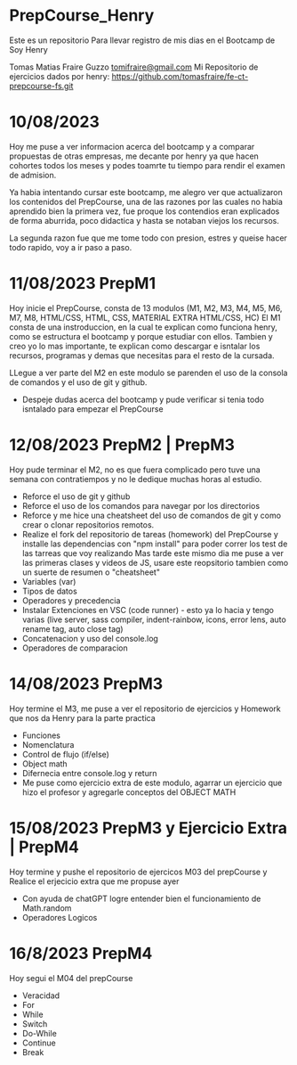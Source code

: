 # PrepCourse_Henry
Este es un repositorio Para llevar registro de mis dias en el Bootcamp de Soy Henry

Tomas Matias Fraire Guzzo
tomifraire@gmail.com
Mi Repositorio de ejercicios dados por henry: https://github.com/tomasfraire/fe-ct-prepcourse-fs.git


# 10/08/2023
Hoy me puse a ver informacion acerca del bootcamp y a comparar propuestas de otras empresas, me decante por henry ya que hacen cohortes todos los meses y podes toamrte tu tiempo para rendir el examen de admision. 

Ya habia intentando cursar este bootcamp, me alegro ver que actualizaron los contenidos del PrepCourse, una de las razones por las cuales no habia aprendido bien la primera vez, fue proque los contendios eran explicados de forma aburrida, poco didactica y hasta se notaban viejos los recursos.

La segunda razon fue que me tome todo con presion, estres y queise hacer todo rapido, voy a ir paso a paso.

# 11/08/2023 PrepM1   
Hoy inicie el PrepCourse, consta de 13 modulos (M1, M2, M3, M4, M5, M6, M7, M8, HTML/CSS, HTML, CSS, MATERIAL EXTRA HTML/CSS, HC)
El M1 consta de una instroduccion, en la cual te explican como funciona henry, como se estructura el bootcamp y porque estudiar con ellos.
Tambien y creo yo lo mas importante, te explican como descargar e isntalar los recursos, programas y demas que necesitas para el resto de la cursada. 

LLegue a ver parte del M2 en este modulo se parenden el uso de la consola de comandos y el uso de git y github.

+ Despeje dudas acerca del bootcamp y pude verificar si tenia todo isntalado para empezar el PrepCourse

# 12/08/2023 PrepM2 | PrepM3
Hoy pude terminar el M2, no es que fuera complicado pero tuve una semana con contratiempos y no le dedique muchas horas al estudio.
+ Reforce el uso de git y github
+ Reforce el uso de los comandos para navegar por los directorios
+ Reforce y me hice una cheatsheet del uso de comandos de git y como crear o clonar repositorios remotos.
+ Realize el fork del repositorio de tareas (homework) del PrepCourse y installe las dependencias con "npm install" para poder correr los test de las tarreas que voy realizando
Mas tarde este mismo dia me puse a ver las primeras clases y videos de JS, usare este reopsitorio tambien como un suerte de resumen o "cheatsheet"
+ Variables (var)
+ Tipos de datos
+ Operadores y precedencia
+ Instalar Extenciones en VSC (code runner) - esto ya lo hacia y tengo varias (live server, sass compiler, indent-rainbow, icons, error lens, auto rename tag, auto close tag)
+ Concatenacion y uso del console.log
+ Operadores de comparacion

# 14/08/2023 PrepM3
Hoy termine el M3, me puse a ver el repositorio de ejercicios y Homework que nos da Henry para la parte practica
+ Funciones
+ Nomenclatura
+ Control de flujo (if/else)
+ Object math
+ Difernecia entre console.log y return
+ Me puse como ejercicio extra de este modulo, agarrar un ejercicio que hizo el profesor y agregarle conceptos del OBJECT MATH

# 15/08/2023 PrepM3 y Ejercicio Extra | PrepM4
Hoy termine y pushe el repositorio de ejercicos M03 del prepCourse y Realice el erjecicio extra que me propuse ayer
+ Con ayuda de chatGPT logre entender bien el funcionamiento de Math.random
+ Operadores Logicos

# 16/8/2023 PrepM4
Hoy segui el M04 del prepCourse
+ Veracidad
+ For
+ While
+ Switch
+ Do-While
+ Continue
+ Break
